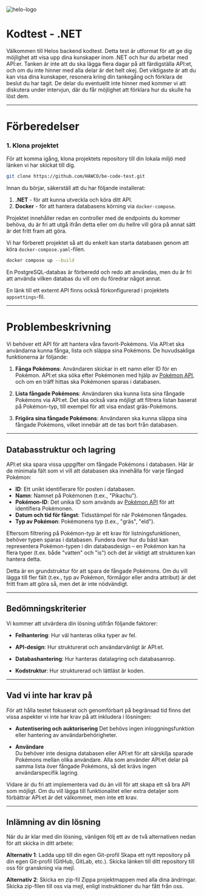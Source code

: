 ![helo-logo](https://github.com/user-attachments/assets/a3837815-9d8b-49b4-aa33-478be6c94e3a)

# Kodtest - .NET
Välkommen till Helos backend kodtest. Detta test är utformat för att ge dig möjlighet att visa upp dina kunskaper inom .NET och hur du arbetar med API:er.
Tanken är inte att du ska lägga flera dagar på att färdigställa API:et, och om du inte hinner med alla delar är det helt okej. Det viktigaste är att du kan visa dina kunskaper, resonera kring din tankegång och förklara de beslut du har tagit. De delar du eventuellt inte hinner med kommer vi att diskutera under intervjun, där du får möjlighet att förklara hur du skulle ha löst dem.


---
# Förberedelser 


### 1. Klona projektet

För att komma igång, klona projektets repository till din lokala miljö med länken vi har skickat till dig. 


```bash
git clone https://github.com/HAWCO/be-code-test.git
```

Innan du börjar, säkerställ att du har följande installerat:

1. **.NET**  - för att kunna utveckla och köra ditt API.
2. **Docker** - för att hantera databasens körning via `docker-compose`.

Projektet innehåller redan en controller med de endpoints du kommer behöva, du är fri att utgå ifrån detta eller om du hellre vill göra på annat sätt är det fritt fram att göra. 

Vi har förberett projektet så att du enkelt kan starta databasen genom att köra `docker-compose.yaml`-filen. 
```bash
docker compose up --build
```

En PostgreSQL-databas är förberedd och redo att användas, men du är fri att använda vilken databas du vill om du föredrar något annat. 

En länk till ett externt API finns också förkonfigurerad i projektets `appsettings`-fil.

---
# Problembeskrivning
Vi behöver ett API för att hantera våra favorit-Pokémons. Via API:et ska användarna kunna fånga, lista och släppa sina Pokémons. De huvudsakliga funktionerna är följande:

1. **Fånga Pokémons**: Användaren skickar in ett namn eller ID för en Pokémon. API:et ska söka efter Pokémonen med hjälp av [Pokémon API](https://pokeapi.co/), och om en träff hittas ska Pokémonen sparas i databasen. 

2. **Lista fångade Pokémons**: Användaren ska kunna lista sina fångade Pokémons via API:et. Det ska också vara möjligt att filtrera listan baserat på Pokémon-typ, till exempel för att visa endast gräs-Pokémons.

3. **Frigöra sina fångade Pokémons**: Användaren ska kunna släppa sina fångade Pokémons, vilket innebär att de tas bort från databasen.

---

## Databasstruktur och lagring

API:et ska spara vissa uppgifter om fångade Pokémons i databasen. Här är de minimala fält som vi vill att databasen ska innehålla för varje fångad Pokémon:

- **ID**: Ett unikt identifierare för posten i databasen.
- **Namn**: Namnet på Pokémonen (t.ex., "Pikachu").
- **Pokémon-ID**: Det unika ID som används av [Pokémon API](https://pokeapi.co/) för att identifiera Pokémonen.
- **Datum och tid för fångst**: Tidsstämpel för när Pokémonen fångades.
- **Typ av Pokémon**: Pokémonens typ (t.ex., "gräs", "eld").

Eftersom filtrering på Pokémon-typ är ett krav för listningsfunktionen, behöver typen sparas i databasen. Fundera över hur du bäst kan representera Pokémon-typen i din databasdesign – en Pokémon kan ha flera typer (t.ex. både "vatten" och "is") och det är viktigt att strukturen kan hantera detta. 


Detta är en grundstruktur för att spara de fångade Pokémons. Om du vill lägga till fler fält (t.ex., typ av Pokémon, förmågor eller andra attribut) är det fritt fram att göra så, men det är inte nödvändigt.

---

## Bedömningskriterier
Vi kommer att utvärdera din lösning utifrån följande faktorer:

* **Felhantering**: Hur väl hanteras olika typer av fel.

* **API-design**: Hur strukturerat och användarvänligt är API:et.

* **Databashantering**: Hur hanteras datalagring och databasanrop.  

* **Kodstruktur**: Hur strukturerad och lättläst är koden.

---

## Vad vi inte har krav på

För att hålla testet fokuserat och genomförbart på begränsad tid finns det vissa aspekter vi inte har krav på att inkludera i lösningen:

- **Autentisering och auktorisering** 
  Det behövs ingen inloggningsfunktion eller hantering av användarbehörigheter.

- **Användare**  
  Du behöver inte designa databasen eller API:et för att särskilja sparade Pokémons mellan olika användare. Alla som använder API:et delar på samma lista över fångade Pokémons, så det krävs ingen användarspecifik lagring.


Vidare är du fri att implementera vad du än vill för att skapa ett så bra API som möjligt. Om du vill lägga till funktionalitet eller extra detaljer som förbättrar API:et är det välkommet, men inte ett krav.

---
## Inlämning av din lösning
När du är klar med din lösning, vänligen följ ett av de två alternativen nedan för att skicka in ditt arbete:

**Alternativ 1**: Ladda upp till din egen Git-profil
Skapa ett nytt repository på din egen Git-profil (GitHub, GitLab, etc.).
Skicka länken till ditt repository till oss för granskning via mejl.

**Alternativ 2**: Skicka en zip-fil
Zippa projektmappen med alla dina ändringar.
Skicka zip-filen till oss via mejl, enligt instruktioner du har fått från oss.